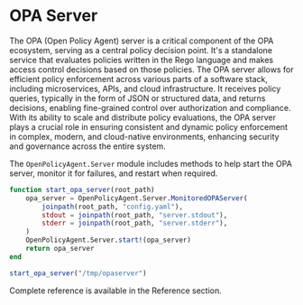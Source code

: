 # OPA Server

The OPA (Open Policy Agent) server is a critical component of the OPA ecosystem, serving as a central policy decision point. It's a standalone service that evaluates policies written in the Rego language and makes access control decisions based on those policies. The OPA server allows for efficient policy enforcement across various parts of a software stack, including microservices, APIs, and cloud infrastructure. It receives policy queries, typically in the form of JSON or structured data, and returns decisions, enabling fine-grained control over authorization and compliance. With its ability to scale and distribute policy evaluations, the OPA server plays a crucial role in ensuring consistent and dynamic policy enforcement in complex, modern, and cloud-native environments, enhancing security and governance across the entire system.

The `OpenPolicyAgent.Server` module includes methods to help start the OPA server,
monitor it for failures, and restart when required.

```julia
function start_opa_server(root_path)
    opa_server = OpenPolicyAgent.Server.MonitoredOPAServer(
        joinpath(root_path, "config.yaml"),
        stdout = joinpath(root_path, "server.stdout"),
        stderr = joinpath(root_path, "server.stderr"),
    )
    OpenPolicyAgent.Server.start!(opa_server)
    return opa_server
end

start_opa_server("/tmp/opaserver")
```

Complete reference is available in the Reference section.